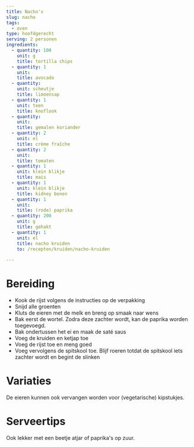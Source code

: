 ```yaml
---
title: Nacho's
slug: nacho
tags: 
  - oven
type: hoofdgerecht
serving: 2 personen
ingredients:
  - quantity: 100
    unit: g
    title: tortilla chips
  - quantity: 1
    unit:
    title: avocado
  - quantity: 
    unit: scheutje
    title: limoensap
  - quantity: 1
    unit: teen
    title: knoflook
  - quantity: 
    unit: 
    title: gemalen koriander
  - quantity: 2
    unit: el
    title: crème fraîche
  - quantity: 2
    unit: 
    title: tomaten
  - quantity: 1
    unit: klein blikje
    title: mais
  - quantity: 1
    unit: klein blikje
    title: kidney bonen
  - quantity: 1
    unit:
    title: (rode) paprika
  - quantity: 200
    unit: g
    title: gehakt
  - quantity: 1
    unit: el
    title: nacho kruiden
    to: /recepten/kruiden/nacho-kruiden  
    
---
```


# Bereiding

- Kook de rijst volgens de instructies op de verpakking
- Snijd alle groenten
- Kluts de eieren met de melk en breng op smaak naar wens
- Bak eerst de wortel. Zodra deze zachter wordt, kan de paprika worden toegevoegd.
- Bak ondertussen het ei en maak de saté saus
- Voeg de kruiden en ketjap toe 
- Voeg de rijst toe en meng goed
- Voeg vervolgens de spitskool toe. Blijf roeren totdat de spitskool iets zachter wordt en begint de slinken


# Variaties

De eieren kunnen ook vervangen worden voor (vegetarische) kipstukjes.

# Serveertips

Ook lekker met een beetje atjar of paprika's op zuur.
